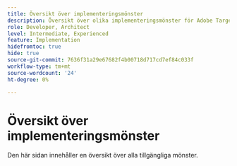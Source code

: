 ```yaml
---
title: Översikt över implementeringsmönster
description: Översikt över olika implementeringsmönster för Adobe Target
role: Developer, Architect
level: Intermediate, Experienced
feature: Implementation
hidefromtoc: true
hide: true
source-git-commit: 7636f31a29e67682f4b00718d717cd7ef84c033f
workflow-type: tm+mt
source-wordcount: '24'
ht-degree: 0%

---
```



# Översikt över implementeringsmönster

Den här sidan innehåller en översikt över alla tillgängliga mönster.

